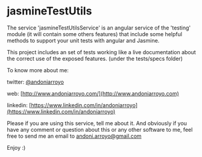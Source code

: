 # jasmineTestUtils

The service 'jasmineTestUtilsService' is an angular service of the 'testing' module
(it will contain some others  features) that include some helpful methods to support your unit tests
with angular and Jasmine.

This project includes an set of tests working like a live documentation about the correct use of the
exposed features. (under the tests/specs folder)

To know more about me:  

twitter:   [@andoniarroyo](https://twitter.com/andoniarroyo)

web:       [http://www.andoniarroyo.com/](http://www.andoniarroyo.com)

linkedin:  [https://www.linkedin.com/in/andoniarroyo](https://www.linkedin.com/in/andoniarroyo)


Please if you are using this service, tell me about it.  And obviously if you have any comment or question
about this or any other software to me, feel free to  send me an email to andoni.arroyo@gmail.com

Enjoy :)
